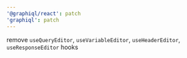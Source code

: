 ```yaml
---
'@graphiql/react': patch
'graphiql': patch
---
```


remove `useQueryEditor`, `useVariableEditor`, `useHeaderEditor`, `useResponseEditor` hooks
